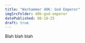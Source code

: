```yaml
---
title: "Warhammer 40K: God Emperor"
imgSrcFolder: 40k-god-emperor
datePublished: 08-18-25
draft: true
---
```


Blah blah blah
